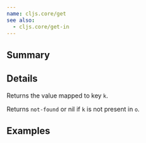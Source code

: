 ```yaml
---
name: cljs.core/get
see also:
  - cljs.core/get-in
---
```


## Summary

## Details

Returns the value mapped to key `k`.

Returns `not-found` or nil if `k` is not present in `o`.

## Examples

